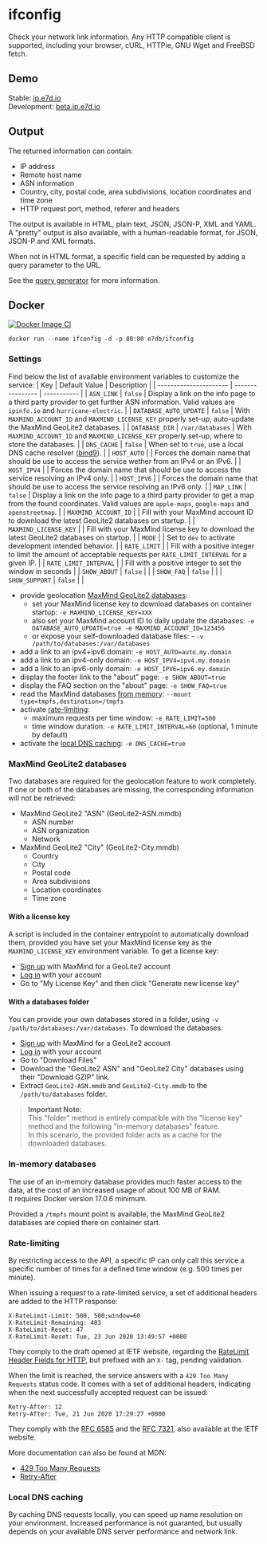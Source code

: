 

# ifconfig

Check your network link information. Any HTTP compatible client is supported, including your browser, cURL, HTTPie, GNU Wget and FreeBSD fetch.

## Demo

Stable: [ip.e7d.io](https://ip.e7d.io/)  
Development: [beta.ip.e7d.io](https://beta.ip.e7d.io/)

## Output

The returned information can contain:
- IP address
- Remote host name
- ASN information
- Country, city, postal code, area subdivisions, location coordinates and time zone
- HTTP request port, method, referer and headers

The output is available in HTML, plain text, JSON, JSON-P, XML and YAML.
A "pretty" output is also available, with a human-readable format, for JSON, JSON-P and XML formats.

When not in HTML format, a specific field can be requested by adding a query parameter to the URL.

See the [query generator](https://ip.e7d.io/about#query-generator) for more information.


## Docker

[![Docker Image CI](https://github.com/e7d/ifconfig/actions/workflows/docker-image.yml/badge.svg)](https://github.com/e7d/ifconfig/actions/workflows/docker-image.yml)

`docker run --name ifconfig -d -p 80:80 e7db/ifconfig`

### Settings

Find below the list of available environment variables to customize the service:
| Key                    | Default Value    | Description |
| ---------------------- | ---------------- | ----------- |
| `ASN_LINK`             | `false`          | Display a link on the info page to a third party provider to get further ASN information. Valid values are `ipinfo.io` and `hurricane-electric`. |
| `DATABASE_AUTO_UPDATE` | `false`          | With `MAXMIND_ACCOUNT_ID` and `MAXMIND_LICENSE_KEY` properly set-up, auto-update the MaxMind GeoLite2 databases. |
| `DATABASE_DIR`         | `/var/databases` | With `MAXMIND_ACCOUNT_ID` and `MAXMIND_LICENSE_KEY` properly set-up, where to store the databases. |
| `DNS_CACHE`            | `false`          | When set to `true`, use a local DNS cache resolver ([bind9](https://github.com/isc-projects/bind9)). |
| `HOST_AUTO`            |                  | Forces the domain name that should be use to access the service wether from an IPv4 or an IPv6. |
| `HOST_IPV4`            |                  | Forces the domain name that should be use to access the service resolving an IPv4 only. |
| `HOST_IPV6`            |                  | Forces the domain name that should be use to access the service resolving an IPv6 only. |
| `MAP_LINK`             | `false`          | Display a link on the info page to a third party provider to get a map from the found coordinates. Valid values are `apple-maps`, `google-maps` and `openstreetmap`. |
| `MAXMIND_ACCOUNT_ID`   |                  | Fill with your MaxMind account ID to download the latest GeoLite2 databases on startup. |
| `MAXMIND_LICENSE_KEY`  |                  | Fill with your MaxMind license key to download the latest GeoLite2 databases on startup. |
| `MODE`                 |                  | Set to `dev` to activate development intended behavior. |
| `RATE_LIMIT`           |                  | Fill with a positive integer to limit the amount of acceptable requests per `RATE_LIMIT_INTERVAL` for a given IP. |
| `RATE_LIMIT_INTERVAL`  |                  | Fill with a positive integer to set the window in seconds  |
| `SHOW_ABOUT`           | `false`          | |
| `SHOW_FAQ`             | `false`          | |
| `SHOW_SUPPORT`         | `false`          | |


- provide geolocation [MaxMind GeoLite2 databases](#maxmind-geolite2-databases):
  - set your MaxMind license key to download databases on container startup: `-e MAXMIND_LICENSE_KEY=XXX`
  - also set your MaxMind account ID to daily update the databases: `-e DATABASE_AUTO_UPDATE=true -e MAXMIND_ACCOUNT_ID=123456`
  - or expose your self-downloaded database files: - `-v /path/to/databases:/var/databases`
- add a link to an ipv4+ipv6 domain: `-e HOST_AUTO=auto.my.domain`
- add a link to an ipv4-only domain: `-e HOST_IPV4=ipv4.my.domain`
- add a link to an ipv6-only domain: `-e HOST_IPV6=ipv6.my.domain`
- display the footer link to the "about" page: `-e SHOW_ABOUT=true`
- display the FAQ section on the "about" page: `-e SHOW_FAQ=true`
- read the MaxMind databases [from memory](#in-memory-databases): `--mount type=tmpfs,destination=/tmpfs`
- activate [rate-limiting](#rate-limiting):
  - maximum requests per time window: `-e RATE_LIMIT=500`
  - time window duration: `-e RATE_LIMIT_INTERVAL=60` (optional, 1 minute by default)
- activate the [local DNS caching](#local-dns-caching): `-e DNS_CACHE=true`

### MaxMind GeoLite2 databases

Two databases are required for the geolocation feature to work completely. If one or both of the databases are missing, the corresponding information will not be retrieved:
- MaxMind GeoLite2 "ASN" (GeoLite2-ASN.mmdb)
  - ASN number
  - ASN organization
  - Network
- MaxMind GeoLite2 "City" (GeoLite2-City.mmdb)
  - Country
  - City
  - Postal code
  - Area subdivisions
  - Location coordinates
  - Time zone

#### With a license key

A script is included in the container entrypoint to automatically download them, provided you have set your MaxMind license key as the `MAXMIND_LICENSE_KEY` environment variable.
To get a license key:
- [Sign up](https://www.maxmind.com/en/geolite2/signup) with MaxMind for a GeoLite2 account  
- [Log in](https://www.maxmind.com/en/account/login) with your account
- Go to "My License Key" and then click "Generate new license key"  

#### With a databases folder

You can provide your own databases stored in a folder, using `-v /path/to/databases:/var/databases`.
To download the databases:
- [Sign up](https://www.maxmind.com/en/geolite2/signup) with MaxMind for a GeoLite2 account
- [Log in](https://www.maxmind.com/en/account/login) with your account
- Go to "Download Files"
- Download the "GeoLite2 ASN" and "GeoLite2 City" databases using their "Download GZIP" link.
- Extract `GeoLite2-ASN.mmdb` and `GeoLite2-City.mmdb` to the `/path/to/databases` folder.

> **Important Note:**  
> This "folder" method is entirely compatible with the "license key" method and the following "in-memory databases" feature.  
> In this scenario, the provided folder acts as a cache for the downloaded databases.

### In-memory databases

The use of an in-memory database provides much faster access to the data, at the cost of an increased usage of about 100 MB of RAM.  
It requires Docker version 17.0.6 minimum.

Provided a `/tmpfs` mount point is available, the MaxMind GeoLite2 databases are copied there on container start.

### Rate-limiting

By restricting access to the API, a specific IP can only call this service a specific number of times for a defined time window (e.g. 500 times per minute).

When issuing a request to a rate-limited service, a set of additional headers are added to the HTTP response:
```
X-RateLimit-Limit: 500, 500;window=60
X-RateLimit-Remaining: 483
X-RateLimit-Reset: 47
X-RateLimit-Reset: Tue, 23 Jun 2020 13:49:57 +0000
```
They comply to the draft opened at IETF website, regarding the [RateLimit Header Fields for HTTP](https://www.ietf.org/archive/id/draft-polli-ratelimit-headers-02.html), but prefixed with an `X-` tag, pending validation.

When the limit is reached, the service answers with a `429 Too Many Requests` status code. It comes with a set of additional headers, indicating when the next successfully accepted request can be issued:
```
Retry-After: 12
Retry-After: Tue, 21 Jun 2020 17:29:27 +0000
```
They comply with the [RFC 6585](https://tools.ietf.org/html/rfc6585#section-4) and the [RFC 7321](https://tools.ietf.org/html/rfc7231#section-7.1.3), also available at the IETF website.

More documentation can also be found at MDN:
- [429 Too Many Requests](https://developer.mozilla.org/en-US/docs/Web/HTTP/Status/429)
- [Retry-After](https://developer.mozilla.org/en-US/docs/Web/HTTP/Headers/Retry-After)

### Local DNS caching

By caching DNS requests locally, you can speed up name resolution on your environment. Increased performance is not guaranted, but usually depends on your available DNS server performance and network link.
